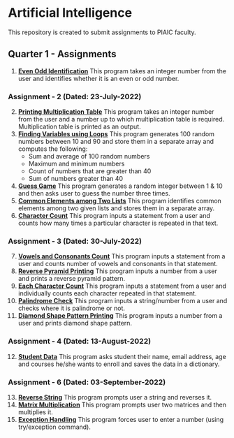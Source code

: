 # Artificial Intelligence
This repository is created to submit assignments to PIAIC faculty.
## Quarter 1 - Assignments
1. **[Even Odd Identification](https://github.com/ShahidNawaz01/PIAIC-Assignments/blob/main/Artificial%20Intelligence/even_odd_identification.py)**
This program takes an integer number from the user and identifies whether it is an even or odd number.
### Assignment - 2 (Dated: 23-July-2022)
2. **[Printing Multiplication Table](https://github.com/ShahidNawaz01/PIAIC-Assignments/blob/main/Artificial%20Intelligence/print_table.py)**
This program takes an integer number from the user and a number up to which multiplication table is required. Multiplication table is printed as an output.
3. **[Finding Variables using Loops](https://github.com/ShahidNawaz01/PIAIC-Assignments/blob/main/Artificial%20Intelligence/loops_assignment.py)**
This program generates 100 random numbers between 10 and 90 and store them in a separate array and computes the following:
	- Sum and average of 100 random numbers
	- Maximum and minimum numbers
	- Count of numbers that are greater than 40
	- Sum of numbers greater than 40
4. **[Guess Game](https://github.com/ShahidNawaz01/PIAIC-Assignments/blob/main/Artificial%20Intelligence/guess_game.py)**
This program generates a random integer between 1 & 10 and then asks user to guess the number three times.
5. **[Common Elements among Two Lists](https://github.com/ShahidNawaz01/PIAIC-Assignments/blob/main/Artificial%20Intelligence/finding_common_elements_lists.py)**
This program identifies common elements among two given lists and stores them in a separate array.
6. **[Character Count](https://github.com/ShahidNawaz01/PIAIC-Assignments/blob/main/Artificial%20Intelligence/character_repetition.py)**
This program inputs a statement from a user and counts how many times a particular character is repeated in that text.
### Assignment - 3 (Dated: 30-July-2022)
7. **[Vowels and Consonants Count](https://github.com/ShahidNawaz01/PIAIC-Assignments/blob/main/Artificial%20Intelligence/vowels_consonants_count.py)**
This program inputs a statement from a user and counts number of vowels and consonants in that statement.
8. **[Reverse Pyramid Printing](https://github.com/ShahidNawaz01/PIAIC-Assignments/blob/main/Artificial%20Intelligence/reverse_pyramid.py)**
This program inputs a number from a user and prints a reverse pyramid pattern.
9. **[Each Character Count](https://github.com/ShahidNawaz01/PIAIC-Assignments/blob/main/Artificial%20Intelligence/all_characters_repetition.py)**
This program inputs a statement from a user and individually counts each character repeated in that statement.
10. **[Palindrome Check](https://github.com/ShahidNawaz01/PIAIC-Assignments/blob/main/Artificial%20Intelligence/palindrome_check.py)**
This program inputs a string/number from a user and checks where it is palindrome or not.
11. **[Diamond Shape Pattern Printing](https://github.com/ShahidNawaz01/PIAIC-Assignments/blob/main/Artificial%20Intelligence/numbers_diamond.py)**
This program inputs a number from a user and prints diamond shape pattern.
### Assignment - 4 (Dated: 13-August-2022)
12. **[Student Data](https://github.com/ShahidNawaz01/PIAIC-Assignments/blob/main/Artificial%20Intelligence/student_data.py)**
This program asks student their name, email address, age and courses he/she wants to enroll and saves the data in a dictionary.
### Assignment - 6 (Dated: 03-September-2022)
13. **[Reverse String](https://github.com/ShahidNawaz01/PIAIC-Assignments/blob/main/Artificial%20Intelligence/reverse_string.py)**
This program prompts user a string and reverses it.
14. **[Matrix Multiplication](https://github.com/ShahidNawaz01/PIAIC-Assignments/blob/main/Artificial%20Intelligence/matrix_multiplication.py)**
This program prompts user two matrices and then multiplies it.
15. **[Exception Handling](https://github.com/ShahidNawaz01/PIAIC-Assignments/blob/main/Artificial%20Intelligence/exception_handling.py)**
This program forces user to enter a number (using try/exception command).
